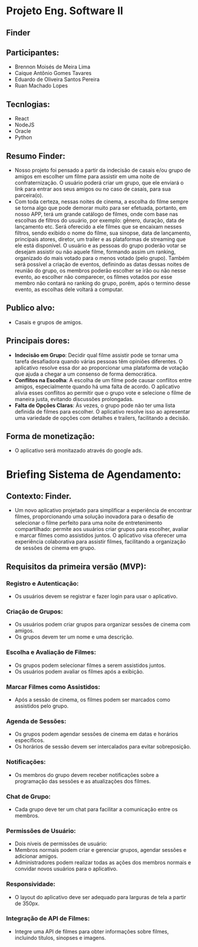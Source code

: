 # Projeto Eng. Software II

## Finder

## Participantes:
* Brennon Moisés de Meira Lima
* Caique Antônio Gomes Tavares
* Eduardo de Oliveira Santos Pereira
* Ruan Machado Lopes

## Tecnlogias: 
* React
* NodeJS
* Oracle
* Python

## Resumo Finder:
* Nosso projeto foi pensado a partir da indecisão de casais e/ou grupo de amigos em escolher um filme para assistir em uma noite de confraternização. O usuário poderá criar um grupo, que ele enviará o link para entrar aos seus amigos ou no caso de casais, para sua parceira(o).  
* Com toda certeza, nessas noites de cinema, a escolha do filme sempre se torna algo que pode demorar muito para ser efetuada, portanto, em nosso APP, terá um grande catálogo de filmes, onde com base nas escolhas de filtros do usuário, por exemplo: gênero, duração, data de lançamento etc. 
Será oferecido a ele filmes que se encaixam nesses filtros, sendo exibido o nome do filme, sua sinopse, data de lançamento, principais atores, diretor, um trailer e as plataformas de streaming que ele está disponível. O usuário e as pessoas do grupo poderão votar se desejam assistir ou não aquele filme, formando assim um ranking, organizado do mais votado para o menos votado (pelo grupo). 
Também será possível a criação de eventos, definindo as datas dessas noites de reunião do grupo, os membros poderão escolher se irão ou não nesse evento, ao escolher não comparecer, os filmes votados por esse membro não contará no ranking do grupo, porém, após o termino desse evento, as escolhas dele voltará a computar.

## Publico alvo:
* Casais e grupos de amigos.

## Principais dores:
* **Indecisão em Grupo**: Decidir qual filme assistir pode se tornar uma tarefa desafiadora quando várias pessoas têm opiniões diferentes. O aplicativo resolve essa dor ao proporcionar uma plataforma de votação que ajuda a chegar a um consenso de forma democrática.
* **Conflitos na Escolha**: A escolha de um filme pode causar conflitos entre amigos, especialmente quando há uma falta de acordo. O aplicativo alivia esses conflitos ao permitir que o grupo vote e selecione o filme de maneira justa, evitando discussões prolongadas.
* **Falta de Opções Claras**: Às vezes, o grupo pode não ter uma lista definida de filmes para escolher. O aplicativo resolve isso ao apresentar uma variedade de opções com detalhes e trailers, facilitando a decisão.

## Forma de monetização: 
* O aplicativo será monitazado através do google ads.

# Briefing Sistema de Agendamento:
## Contexto: Finder.
* Um novo aplicativo projetado para simplificar a experiência de encontrar filmes, proporcionando uma solução inovadora para o desafio de selecionar o filme perfeito para uma noite de entretenimento compartilhado: permite aos usuários criar grupos para escolher, avaliar e marcar filmes como assistidos juntos. O aplicativo visa oferecer uma experiência colaborativa para assistir filmes, facilitando a organização de sessões de cinema em grupo.

## Requisitos da primeira versão (MVP):
### Registro e Autenticação:
*	Os usuários devem se registrar e fazer login para usar o aplicativo.
### Criação de Grupos:
*	Os usuários podem criar grupos para organizar sessões de cinema com amigos.
*	Os grupos devem ter um nome e uma descrição.
### Escolha e Avaliação de Filmes:
* Os grupos podem selecionar filmes a serem assistidos juntos.
*	Os usuários podem avaliar os filmes após a exibição.
###	Marcar Filmes como Assistidos:
*	Após a sessão de cinema, os filmes podem ser marcados como assistidos pelo grupo.
###	Agenda de Sessões:
*	Os grupos podem agendar sessões de cinema em datas e horários específicos.
*	Os horários de sessão devem ser intercalados para evitar sobreposição.
###	Notificações:
*	Os membros do grupo devem receber notificações sobre a programação das sessões e as atualizações dos filmes.
###	Chat de Grupo:
*	Cada grupo deve ter um chat para facilitar a comunicação entre os membros.
###	Permissões de Usuário:
*	Dois níveis de permissões de usuário:
*	Membros normais podem criar e gerenciar grupos, agendar sessões e adicionar amigos.
*	Administradores podem realizar todas as ações dos membros normais e convidar novos usuários para o aplicativo.
###	Responsividade:
*	O layout do aplicativo deve ser adequado para larguras de tela a partir de 350px.
###	Integração de API de Filmes:
*	Integre uma API de filmes para obter informações sobre filmes, incluindo títulos, sinopses e imagens.


